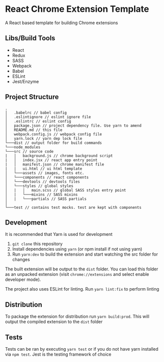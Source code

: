 # React Chrome Extension Template 
A React based template for building Chrome extensions

## Libs/Build Tools
- React
- Redux
- SASS
- Webpack
- Babel
- ESLint
- Jest/Enzyme

## Project Structure
```
.
│   .babelrc // babel config
│   .eslintignore // eslint ignore file
│   .eslintrc // eslint config
│   package.json // project dependency file. Use yarn to amend
│   README.md // this file
│   webpack.config.js // webpack config file
│   yarn.lock // yarn dep lock file
└───dist // output folder for build commands
└───node_modules
└───src // source code
|   │   background.js // chrome background script
|   │   index.jsx // react app entry point
|   │   manifest.json // chrome manifest file
|   |   ui.html // ui html template
│   └───assets // images, fonts etc.
│   └───components // react components
│   └───devtools // devtools files
│   └───styles // global styles
│   |   │   main.scss // global SASS styles entry point
│   |   └───mixins // SASS mixins
│   |   └───partials // SASS partials
│     
└───test // contains test mocks. test are kept with components

```

## Development
It is recommended that Yarn is used for development
1. `git clone` this repository
2. Install dependencies using `yarn` (or npm install if not using yarn)
3.  Run `yarn:dev` to build the extension and start watching the src folder for changes

The built extension will be output to the `dist` folder. You can load this folder as an unpacked extension (visit `chrome://extensions` and select enable developer mode).

The project also uses ESLint for linting. Run `yarn lint:fix` to perform linting

## Distribution
To package the extension for distribution run `yarn build:prod`. This will output the compiled extension to the `dist` folder

## Tests
Tests can be ran by executing `yarn test` or if you do not have yarn installed via `npm test`. Jest is the testing framework of choice
